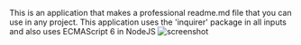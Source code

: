 This is an application that makes a professional readme.md file that you can use in any project. This application uses the 'inquirer' package in all inputs and also uses ECMAScript 6 in NodeJS
![screenshot](./)